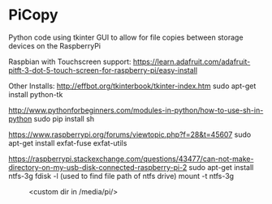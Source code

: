 # PiCopy
Python code using tkinter GUI to allow for file copies between storage devices on the RaspberryPi 

Raspbian with Touchscreen support:
https://learn.adafruit.com/adafruit-pitft-3-dot-5-touch-screen-for-raspberry-pi/easy-install


Other Installs:
http://effbot.org/tkinterbook/tkinter-index.htm
sudo apt-get install python-tk

http://www.pythonforbeginners.com/modules-in-python/how-to-use-sh-in-python
sudo pip install sh 

https://www.raspberrypi.org/forums/viewtopic.php?f=28&t=45607
sudo apt-get install exfat-fuse exfat-utils

https://raspberrypi.stackexchange.com/questions/43477/can-not-make-directory-on-my-usb-disk-connected-raspberry-pi-2
sudo apt-get install ntfs-3g
fdisk -l (used to find file path of ntfs drive)
mount -t ntfs-3g <dir path fdisk gives> <custom dir in /media/pi/>
